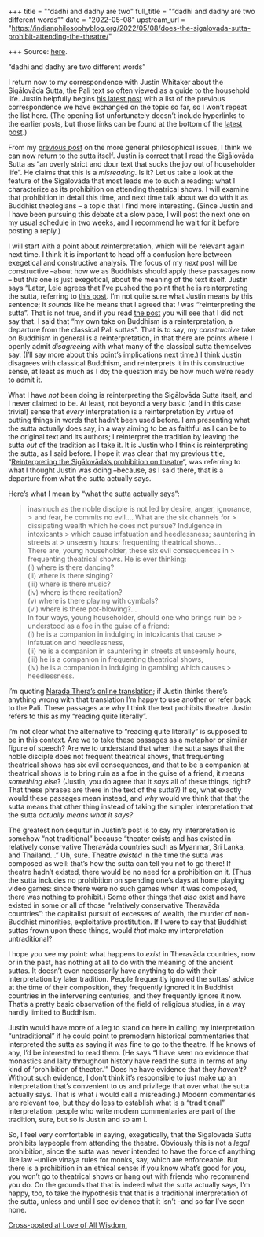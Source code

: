 +++
title = "“dadhi and dadhy are two"
full_title = "“dadhi and dadhy are two different words”"
date = "2022-05-08"
upstream_url = "https://indianphilosophyblog.org/2022/05/08/does-the-sigalovada-sutta-prohibit-attending-the-theatre/"

+++
Source: [here](https://indianphilosophyblog.org/2022/05/08/does-the-sigalovada-sutta-prohibit-attending-the-theatre/).

“dadhi and dadhy are two different words”

I return now to my correspondence with Justin Whitaker about the Sigālovāda Sutta, the Pali text so often viewed as a guide to the household life. Justin helpfully begins [his latest post](https://www.buddhistdoor.net/features/a-conversation-on-the-householder-life-today) with a list of the previous correspondence we have exchanged on the topic so far, so I won’t repeat the list here. (The opening list unfortunately doesn’t include hyperlinks to the earlier posts, but those links can be found at the bottom of the [latest post](https://www.buddhistdoor.net/features/a-conversation-on-the-householder-life-today).)

From my [previous post](https://loveofallwisdom.com/blog/2022/02/the-goods-of-lay-life/) on the more general philosophical issues, I think we can now return to the sutta itself. Justin is correct that I read the Sigālovāda Sutta as “an overly strict and dour text that sucks the joy out of householder life”. He claims that this is a *misreading*. Is it? Let us take a look at the feature of the Sigālovāda that most leads me to such a reading: what I characterize as its prohibition on attending theatrical shows. I will examine that prohibition in detail this time, and next time talk about we do with it as Buddhist theologians – a topic that I find more interesting. (Since Justin and I have been pursuing this debate at a slow pace, I will post the next one on my usual schedule in two weeks, and I recommend he wait for it before posting a reply.)

I will start with a point about *re*interpretation, which will be relevant again next time. I think it is important to head off a confusion here between exegetical and constructive analysis. The focus of my *next* post will be constructive –about how we as Buddhists should apply these passages now – but *this* one is just exegetical, about the meaning of the text itself. Justin says “Later, Lele agrees that I’ve pushed the point that he is reinterpreting the sutta, referring to [this post](https://loveofallwisdom.com/blog/2021/12/are-we-taking-up-the-suttas-view-of-household-life/). I’m not quite sure what Justin means by this sentence; it *sounds* like he means that I agreed that *I* was “reinterpreting the sutta”. That is not true, and if you read [the post]((https://loveofallwisdom.com/blog/2021/12/are-we-taking-up-the-suttas-view-of-household-life/)) you will see that I did not say that. I said that “my own take on Buddhism is a reinterpretation, a departure from the classical Pali suttas”. That is to say, my *constructive* take on Buddhism in general is a reinterpretation, in that there are points where I openly admit *disagreeing* with what many of the classical sutta themselves say. (I’ll say more about this point’s implications next time.) I think Justin disagrees with classical Buddhism, and reinterprets it in this constructive sense, at least as much as I do; the question may be how much we’re ready to admit it.

What I have *not* been doing is reinterpreting the Sigālovāda Sutta itself, and I never claimed to be. At least, not beyond a very basic (and in this case trivial) sense that *every* interpretation is a reinterpretation by virtue of putting things in words that hadn’t been used before. I am presenting what the sutta actually does say, in a way aiming to be as faithful as I can be to the original text and its authors; I reinterpret the tradition by leaving the sutta *out* of the tradition as I take it. It is Justin who I think is reinterpreting the sutta, as I said before. I hope it was clear that my previous title, “[Reinterpreting the Sigālovāda’s prohibition on theatre](https://loveofallwisdom.com/blog/2021/10/reinterpreting-the-sigalovadas-prohibition-on-theatre/)“, was referring to what I thought Justin was doing –because, as I said there, that is a departure from what the sutta actually says.

Here’s what I mean by “what the sutta actually says”:

> inasmuch as the noble disciple is not led by desire, anger, ignorance, > and fear, he commits no evil…. What are the six channels for > dissipating wealth which he does not pursue? Indulgence in intoxicants > which cause infatuation and heedlessness; sauntering in streets at > unseemly hours; frequenting theatrical shows…  
> There are, young householder, these six evil consequences in > frequenting theatrical shows. He is ever thinking:  
> (i) where is there dancing?  
> (ii) where is there singing?  
> (iii) where is there music?  
> (iv) where is there recitation?  
> (v) where is there playing with cymbals?  
> (vi) where is there pot-blowing?…  
> In four ways, young householder, should one who brings ruin be > understood as a foe in the guise of a friend:  
> (i) he is a companion in indulging in intoxicants that cause > infatuation and heedlessness,  
> (ii) he is a companion in sauntering in streets at unseemly hours,  
> (iii) he is a companion in frequenting theatrical shows,  
> (iv) he is a companion in indulging in gambling which causes > heedlessness.

I’m quoting [Narada Thera’s online translation](https://accesstoinsight.org/tipitaka/dn/dn.31.0.nara.html); if Justin thinks there’s anything wrong with that translation I’m happy to use another or refer back to the Pali. These passages are why I think the text prohibits theatre. Justin refers to this as my “reading quite literally”.

I’m not clear what the alternative to “reading quite literally” is supposed to be in this context. Are we to take these passages as a metaphor or similar figure of speech? Are we to understand that when the sutta says that the noble disciple does not frequent theatrical shows, that frequenting theatrical shows has six evil consequences, and that to be a companion at theatrical shows is to bring ruin as a foe in the guise of a friend, it *means something else*? (Justin, you do agree that it *says* all of these things, right? That these phrases are there in the text of the sutta?) If so, what exactly would these passages mean instead, and *why* would we think that that the sutta means that other thing instead of taking the simpler interpretation that the sutta *actually means what it says?*

The greatest non sequitur in Justin’s post is to say my interpretation is somehow “not traditional” because “theater exists and has existed in relatively conservative Theravāda countries such as Myanmar, Sri Lanka, and Thailand…” Uh, sure. Theatre *existed* in the time the sutta was composed as well: that’s how the sutta can tell you not to go there! If theatre hadn’t existed, there would be no need for a prohibition on it. (Thus the sutta includes no prohibition on spending one’s days at home playing video games: since there were no such games when it was composed, there was nothing to prohibit.) Some other things that *also* exist and have existed in some or all of those “relatively conservative Theravāda countries”: the capitalist pursuit of excesses of wealth, the murder of non-Buddhist minorities, exploitative prostitution. If I were to say that Buddhist suttas frown upon these things, would *that* make my interpretation untraditional?

I hope you see my point: what happens to *exist* in Theravāda countries, now or in the past, has nothing at all to do with the meaning of the ancient suttas. It doesn’t even necessarily have anything to do with their interpretation by later tradition. People frequently ignored the suttas’ advice at the time of their composition, they frequently ignored it in Buddhist countries in the intervening centuries, and they frequently ignore it now. That’s a pretty basic observation of the field of religious studies, in a way hardly limited to Buddhism.

Justin would have more of a leg to stand on here in calling my interpretation “untraditional” if he could point to premodern historical commentaries that interpreted the sutta as saying it was fine to go to the theatre. If he knows of any, I’d be interested to read them. (He says “I have seen no evidence that monastics and laity throughout history have read the sutta in terms of any kind of ‘prohibition of theater.'” Does he have evidence that they *haven’t?* Without such evidence, I don’t think it’s responsible to just make up an interpretation that’s convenient to us and privilege that over what the sutta actually says. That is what *I* would call a misreading.) Modern commentaries are relevant too, but they do less to establish what is a “traditional” interpretation: people who write modern commentaries are part of the tradition, sure, but so is Justin and so am I.

So, I feel very comfortable in saying, exegetically, that the Sigālovāda Sutta prohibits laypeople from attending the theatre. Obviously this is not a *legal* prohibition, since the sutta was never intended to have the force of anything like law –unlike vinaya rules for monks, say, which are enforceable. But there is a prohibition in an ethical sense: if you know what’s good for you, you won’t go to theatrical shows or hang out with friends who recommend you do. On the grounds that that is indeed what the sutta actually says, I’m happy, too, to take the hypothesis that that is a traditional interpretation of the sutta, unless and until I see evidence that it isn’t –and so far I’ve seen none.

[Cross-posted at Love of All Wisdom.](https://loveofallwisdom.com/blog/2022/05/does-the-sigalovada-sutta-prohibit-attending-the-theatre)
